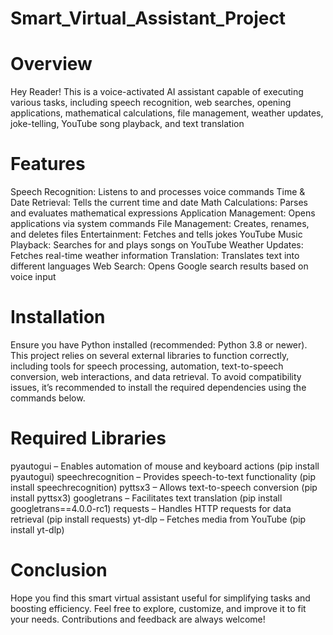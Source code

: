 # Smart_Virtual_Assistant_Project
# Overview
Hey Reader! This is a voice-activated AI assistant capable of executing various tasks, including speech recognition, web searches, opening applications, mathematical calculations, file management, weather updates, joke-telling, YouTube song playback, and text translation
# Features
Speech Recognition: Listens to and processes voice commands
Time & Date Retrieval: Tells the current time and date
Math Calculations: Parses and evaluates mathematical expressions
Application Management: Opens applications via system commands
File Management: Creates, renames, and deletes files
Entertainment: Fetches and tells jokes
YouTube Music Playback: Searches for and plays songs on YouTube
Weather Updates: Fetches real-time weather information
Translation: Translates text into different languages
Web Search: Opens Google search results based on voice input
# Installation
Ensure you have Python installed (recommended: Python 3.8 or newer). This project relies on several external libraries to function correctly, including tools for speech processing, automation, text-to-speech conversion, web interactions, and data retrieval. To avoid compatibility issues, it’s recommended to install the required dependencies using the commands below.
# Required Libraries
pyautogui – Enables automation of mouse and keyboard actions
(pip install pyautogui)
speechrecognition – Provides speech-to-text functionality
(pip install speechrecognition)
pyttsx3 – Allows text-to-speech conversion
(pip install pyttsx3)
googletrans – Facilitates text translation
(pip install googletrans==4.0.0-rc1)
requests – Handles HTTP requests for data retrieval
(pip install requests)
yt-dlp – Fetches media from YouTube
(pip install yt-dlp)
# Conclusion
Hope you find this smart virtual assistant useful for simplifying tasks and boosting efficiency. Feel free to explore, customize, and improve it to fit your needs. Contributions and feedback are always welcome!
